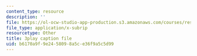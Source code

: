 ```yaml
---
content_type: resource
description: ''
file: https://ol-ocw-studio-app-production.s3.amazonaws.com/courses/res-10-s95-physics-of-covid-19-transmission-fall-2020/b6170a9f9e2458098a5ce36f9a5c5d99_X1or8Ish5OU.vtt
file_type: application/x-subrip
resourcetype: Other
title: 3play caption file
uid: b6170a9f-9e24-5809-8a5c-e36f9a5c5d99
---
```

